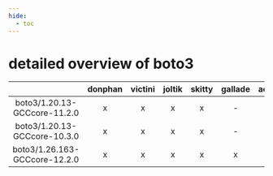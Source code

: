 ```yaml
---
hide:
  - toc
---
```


detailed overview of boto3
==========================

| |donphan|victini|joltik|skitty|gallade|accelgor|swalot|doduo|
| :---: | :---: | :---: | :---: | :---: | :---: | :---: | :---: | :---: |
|boto3/1.20.13-GCCcore-11.2.0|x|x|x|x|-|x|x|x|
|boto3/1.20.13-GCCcore-10.3.0|x|x|x|x|-|x|x|x|
|boto3/1.26.163-GCCcore-12.2.0|x|x|x|x|x|x|x|x|
